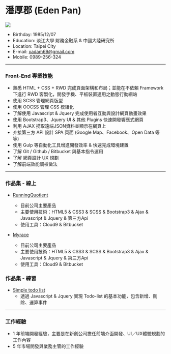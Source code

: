 # 潘厚郡 (Eden Pan)

<img src="http://gdurl.com/TNyE">

- Birthday: 1985/12/07
- Education: 淡江大學 財務金融系 & 中國大陸研究所
- Location: Taipei City
- E-mail: xadam69@gmail.com
- Mobile: 0989-256-324
<hr>

### Front-End 專業技能
- 熟悉 HTML + CSS + RWD 完成頁面架構和布局；並能在不依賴 Framework 下進行 RWD 客製化，開發手機、平板裝置適用之動態行動網站
- 使用 SCSS 管理網頁版型
- 使用 OOCSS 管理 CSS 模組化
- 了解使用 Javascript & Jquery 完成使用者互動與設計網頁動畫效果
- 使用 Bootstrap3、Jquery UI & 其他 Plugins 快速開發響應式網頁
- 利用 AJAX 撈取遠端JSON資料並顯示在網頁上
- 介接第三方 API 設計 SPA 頁面 (Google Map、Facebook、Open Data 等等)
- 使用 Gulp 等自動化工具增進開發效率 & 快速完成環境建置
- 了解 Git / Github / Bitbucket 與基本指令運用
- 了解 網頁設計 UX 規劃
- 了解前端效能調校做法
<hr>

### 作品集 - 線上
- <a href="https://www.runningquotient.com/site/landing" target="_blank">RunningQuotient</a> 		   
  - 目前公司主要產品
  - 主要使用技術：HTML5 & CSS3 & SCSS & Bootstrap3 & Ajax & Javascript & Jquery & 第三方Api
  - 使用工具：Cloud9 & Bitbucket
 
- <a href="https://myrace.tw/race/index" target="_blank">Myrace</a> 		   
  - 目前公司主要產品
  - 主要使用技術：HTML5 & CSS3 & SCSS & Bootstrap3 & Ajax & Javascript & Jquery & 第三方Api
  - 使用工具：Cloud9 & Bitbucket
 
 ### 作品集 - 練習
 - <a href="https://s.codepen.io/edenpan/debug/GMdgVa/wQMPoZQDnVRk" target="_blank">Simple todo list</a>
   - 透過 Javascript & Jquery 實現 Todo-list 的基本功能，包含新增、刪除、運算事件		   
 <hr>
 
### 工作經驗
- 1 年前端開發經驗，主要是在新創公司擔任前端介面開發、UI／UX體驗規劃的工作內容
- 5 年市場開發與業務主管的工作經驗
